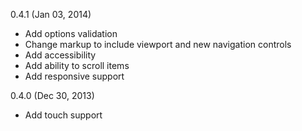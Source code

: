 0.4.1 (Jan 03, 2014)

* Add options validation
* Change markup to include viewport and new navigation controls
* Add accessibility
* Add ability to scroll items
* Add responsive support

0.4.0 (Dec 30, 2013)

* Add touch support
